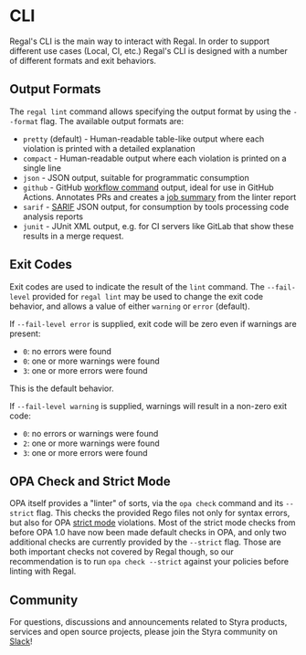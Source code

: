 # CLI

Regal's CLI is the main way to interact with Regal. In order to support
different use cases (Local, CI, etc.) Regal's CLI is designed with a number of
different formats and exit behaviors.

## Output Formats

The `regal lint` command allows specifying the output format by using the `--format` flag. The available output formats
are:

- `pretty` (default) - Human-readable table-like output where each violation is printed with a detailed explanation
- `compact` - Human-readable output where each violation is printed on a single line
- `json` - JSON output, suitable for programmatic consumption
- `github` - GitHub [workflow command](https://docs.github.com/en/actions/using-workflows/workflow-commands-for-github-actions)
  output, ideal for use in GitHub Actions. Annotates PRs and creates a
  [job summary](https://docs.github.com/en/actions/using-workflows/workflow-commands-for-github-actions#adding-a-job-summary)
  from the linter report
- `sarif` - [SARIF](https://sarifweb.azurewebsites.net/) JSON output, for consumption by tools processing code analysis
  reports
- `junit` - JUnit XML output, e.g. for CI servers like GitLab that show these results in a merge request.

## Exit Codes

Exit codes are used to indicate the result of the `lint` command. The `--fail-level` provided for `regal lint` may be
used to change the exit code behavior, and allows a value of either `warning` or `error` (default).

If `--fail-level error` is supplied, exit code will be zero even if warnings are present:

- `0`: no errors were found
- `0`: one or more warnings were found
- `3`: one or more errors were found

This is the default behavior.

If `--fail-level warning` is supplied, warnings will result in a non-zero exit code:

- `0`: no errors or warnings were found
- `2`: one or more warnings were found
- `3`: one or more errors were found

## OPA Check and Strict Mode

OPA itself provides a "linter" of sorts, via the `opa check` command and its `--strict` flag. This checks the provided
Rego files not only for syntax errors, but also for OPA
[strict mode](https://www.openpolicyagent.org/docs/policy-language/#strict-mode) violations. Most of the strict
mode checks from before OPA 1.0 have now been made default checks in OPA, and only two additional checks are currently
provided by the `--strict` flag. Those are both important checks not covered by Regal though, so our recommendation is
to run `opa check --strict` against your policies before linting with Regal.

## Community

For questions, discussions and announcements related to Styra products, services and open source projects, please join
the Styra community on [Slack](https://inviter.co/styra)!
